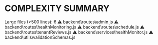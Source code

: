 # COMPLEXITY SUMMARY
Large files (>500 lines): 6
⚠️ backend\routes\admin.js
⚠️ backend\routes\healthMonitoring.js
⚠️ backend\routes\schedule.js
⚠️ backend\routes\tenantReviews.js
⚠️ backend\services\healthMonitor.js
⚠️ backend\utils\validationSchemas.js
